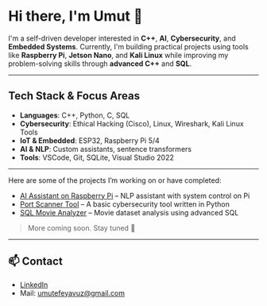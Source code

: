 # Hi there, I'm Umut 👋

I'm a self-driven developer interested in **C++**, **AI**, **Cybersecurity**, and **Embedded Systems**. Currently, I'm building practical projects using tools like **Raspberry Pi**, **Jetson Nano**, and **Kali Linux** while improving my problem-solving skills through **advanced C++** and **SQL**.

---

## Tech Stack & Focus Areas

- **Languages**: C++, Python, C, SQL
- **Cybersecurity**: Ethical Hacking (Cisco), Linux, Wireshark, Kali Linux Tools
- **IoT & Embedded**: ESP32, Raspberry Pi 5/4
- **AI & NLP**: Custom assistants, sentence transformers
- **Tools**: VSCode, Git, SQLite, Visual Studio 2022

---

Here are some of the projects I’m working on or have completed:

-  [AI Assistant on Raspberry Pi](https://github.com/umutefeyavuz/ai-assistant) – NLP assistant with system control on Pi
-  [Port Scanner Tool](https://github.com/umutefeyavuz/port-scanner) – A basic cybersecurity tool written in Python
-  [SQL Movie Analyzer](https://github.com/umutefeyavuz/sql-analyzer) – Movie dataset analysis using advanced SQL
> More coming soon. Stay tuned 👀

---

## 📫 Contact

- [LinkedIn](https://www.linkedin.com/in/umut-efe-yavuz-b1930b36a/)  
- Mail: umutefeyavuz@gmail.com

